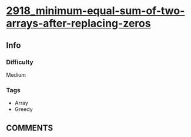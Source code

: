 # [2918_minimum-equal-sum-of-two-arrays-after-replacing-zeros](https://leetcode.com/problems/minimum-equal-sum-of-two-arrays-after-replacing-zeros)

## Info

### Difficulty

Medium

### Tags

- Array
- Greedy

## __COMMENTS__

> 
